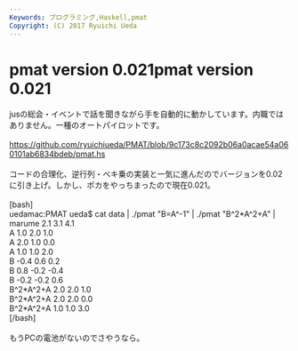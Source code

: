 ```yaml
---
Keywords: プログラミング,Haskell,pmat
Copyright: (C) 2017 Ryuichi Ueda
---
```


# <!--:ja-->pmat version 0.021<!--:--><!--:en-->pmat version 0.021<!--:-->
<!--:ja-->jusの総会・イベントで話を聞きながら手を自動的に動かしています。内職ではありません。一種のオートパイロットです。<br />
<br />
<a href="https://github.com/ryuichiueda/PMAT/blob/9c173c8c2092b06a0acae54a060101ab6834bdeb/pmat.hs">https://github.com/ryuichiueda/PMAT/blob/9c173c8c2092b06a0acae54a060101ab6834bdeb/pmat.hs</a><br />
<br />
コードの合理化、逆行列・ベキ乗の実装と一気に進んだのでバージョンを0.02に引き上げ。しかし、ポカをやっちまったので現在0.021。<br />
<br />
[bash]<br />
uedamac:PMAT ueda$ cat data | ./pmat &quot;B=A^-1&quot; | ./pmat &quot;B^2*A^2+A&quot; | marume 2.1 3.1 4.1<br />
A 1.0 2.0 1.0<br />
A 2.0 1.0 0.0<br />
A 1.0 1.0 2.0<br />
B -0.4 0.6 0.2<br />
B 0.8 -0.2 -0.4<br />
B -0.2 -0.2 0.6<br />
B^2*A^2+A 2.0 2.0 1.0<br />
B^2*A^2+A 2.0 2.0 0.0<br />
B^2*A^2+A 1.0 1.0 3.0<br />
[/bash]<br />
<br />
もうPCの電池がないのでさやうなら。<!--:-->
